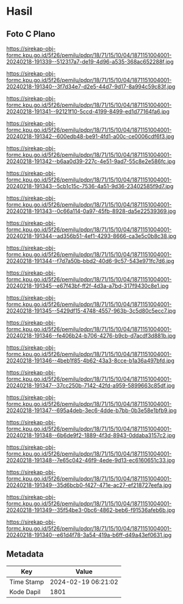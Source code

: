 # Hasil

## Foto C Plano

https://sirekap-obj-formc.kpu.go.id/5f26/pemilu/pdpr/18/71/15/10/04/1871151004001-20240218-191339--512317a7-de19-4d96-a535-368ac652288f.jpg

https://sirekap-obj-formc.kpu.go.id/5f26/pemilu/pdpr/18/71/15/10/04/1871151004001-20240218-191340--3f7d34e7-d2e5-44d7-9d17-8a994c59c83f.jpg

https://sirekap-obj-formc.kpu.go.id/5f26/pemilu/pdpr/18/71/15/10/04/1871151004001-20240218-191341--92121f10-5ccd-4199-8499-ed1d77164fa6.jpg

https://sirekap-obj-formc.kpu.go.id/5f26/pemilu/pdpr/18/71/15/10/04/1871151004001-20240218-191342--600edb48-be91-4fd1-a00c-ce0006cdf6f3.jpg

https://sirekap-obj-formc.kpu.go.id/5f26/pemilu/pdpr/18/71/15/10/04/1871151004001-20240218-191342--b6aa0d39-227c-4e51-9ad7-55c8e2e586fc.jpg

https://sirekap-obj-formc.kpu.go.id/5f26/pemilu/pdpr/18/71/15/10/04/1871151004001-20240218-191343--5cb1c15c-7536-4a51-9d36-23402585f9d7.jpg

https://sirekap-obj-formc.kpu.go.id/5f26/pemilu/pdpr/18/71/15/10/04/1871151004001-20240218-191343--0c66a114-0a97-45fb-8928-da5e22539369.jpg

https://sirekap-obj-formc.kpu.go.id/5f26/pemilu/pdpr/18/71/15/10/04/1871151004001-20240218-191344--ad356b51-4ef1-4293-8666-ca3e5c0b8c38.jpg

https://sirekap-obj-formc.kpu.go.id/5f26/pemilu/pdpr/18/71/15/10/04/1871151004001-20240218-191344--f7d7a50b-bbd2-40d6-9c57-543e971fc7d6.jpg

https://sirekap-obj-formc.kpu.go.id/5f26/pemilu/pdpr/18/71/15/10/04/1871151004001-20240218-191345--e67f43bf-ff2f-4d3a-a7bd-317f9430c8e1.jpg

https://sirekap-obj-formc.kpu.go.id/5f26/pemilu/pdpr/18/71/15/10/04/1871151004001-20240218-191345--5429df15-4748-4557-963b-3c5d80c5ecc7.jpg

https://sirekap-obj-formc.kpu.go.id/5f26/pemilu/pdpr/18/71/15/10/04/1871151004001-20240218-191346--fe406b24-b706-4276-b9cb-d7acdf3d881b.jpg

https://sirekap-obj-formc.kpu.go.id/5f26/pemilu/pdpr/18/71/15/10/04/1871151004001-20240218-191346--4beb1f85-4b62-43a3-8cce-b1a36a497bfd.jpg

https://sirekap-obj-formc.kpu.go.id/5f26/pemilu/pdpr/18/71/15/10/04/1871151004001-20240218-191347--37cc250b-7142-42fd-a959-5899663c85df.jpg

https://sirekap-obj-formc.kpu.go.id/5f26/pemilu/pdpr/18/71/15/10/04/1871151004001-20240218-191347--695a4deb-3ec6-4dde-b7bb-0b3e58e1bfb9.jpg

https://sirekap-obj-formc.kpu.go.id/5f26/pemilu/pdpr/18/71/15/10/04/1871151004001-20240218-191348--6b6de9f2-1889-4f3d-8943-0ddaba3157c2.jpg

https://sirekap-obj-formc.kpu.go.id/5f26/pemilu/pdpr/18/71/15/10/04/1871151004001-20240218-191348--7e65c042-46f9-4ede-9d13-ec6160651c33.jpg

https://sirekap-obj-formc.kpu.go.id/5f26/pemilu/pdpr/18/71/15/10/04/1871151004001-20240218-191349--35d6bcb0-f427-471e-ac27-ef218727eefa.jpg

https://sirekap-obj-formc.kpu.go.id/5f26/pemilu/pdpr/18/71/15/10/04/1871151004001-20240218-191349--35f54be3-0bc6-4862-beb6-f91536afeb6b.jpg

https://sirekap-obj-formc.kpu.go.id/5f26/pemilu/pdpr/18/71/15/10/04/1871151004001-20240218-191340--e61d4f78-3a54-419a-b6ff-d49a43ef0631.jpg


## Metadata

| Key        | Value               |
| ---------- | ------------------- |
| Time Stamp | 2024-02-19 06:21:02 |
| Kode Dapil | 1801                |



